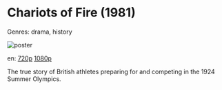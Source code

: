 # Chariots of Fire (1981)

Genres: drama, history

![poster](http://image.tmdb.org/t/p/w500/tDt0QreHAiM44km0Iek0UwLdyIW.jpg)

en:
  [720p](magnet:?xt=urn:btih:50D332B8AD7B5B074718CA9AB42097E7D45FC0F9&tr=udp://glotorrents.pw:6969/announce&tr=udp://tracker.opentrackr.org:1337/announce&tr=udp://torrent.gresille.org:80/announce&tr=udp://tracker.openbittorrent.com:80&tr=udp://tracker.coppersurfer.tk:6969&tr=udp://tracker.leechers-paradise.org:6969&tr=udp://p4p.arenabg.ch:1337&tr=udp://tracker.internetwarriors.net:1337)
  [1080p](magnet:?xt=urn:btih:F8043ABE81EA5749370AB1235884CEC50AE5390C&tr=udp://glotorrents.pw:6969/announce&tr=udp://tracker.opentrackr.org:1337/announce&tr=udp://torrent.gresille.org:80/announce&tr=udp://tracker.openbittorrent.com:80&tr=udp://tracker.coppersurfer.tk:6969&tr=udp://tracker.leechers-paradise.org:6969&tr=udp://p4p.arenabg.ch:1337&tr=udp://tracker.internetwarriors.net:1337)
  


The true story of British athletes preparing for and competing in the 1924 Summer Olympics.